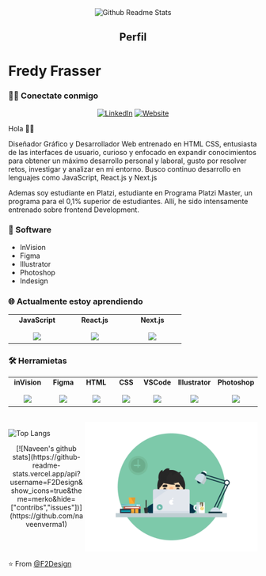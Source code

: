 <p align="center">
 <img width="100px" src="http://f2design.com.co/f2design.png" align="center" alt="Github Readme Stats"/>
 <h2 align="center">Perfil</h2>
</p>

# Fredy Frasser

<h3> 🤝🏻 Conectate conmigo </h3>

<p align="center">
<a href="https://www.linkedin.com/in/fredyfrasser/" target="_blank"><img alt="LinkedIn" src="https://img.shields.io/badge/LinkedIn-@F2Design-blue?style=flat&logo=linkedin" target="_blank"></a>
<a href="http://f2design.com.co/" target="_blank"><img alt="Website" src="https://img.shields.io/badge/Website-www.f2design.com.co-blue?style=flat&logo=google-chrome" target="_blank"></a>
</p>


Hola 👋🏼

Diseñador Gráfico y Desarrollador Web entrenado en HTML CSS, entusiasta de las interfaces de usuario, curioso y enfocado en expandir conocimientos para obtener un máximo desarrollo personal y laboral, gusto por resolver retos, investigar y analizar en mi entorno. 
Busco continuo desarrollo en lenguajes como JavaScript, React.js y Next.js

Ademas soy estudiante en Platzi, estudiante en Programa Platzi Master, un programa para el 0,1% superior de estudiantes. Allí, he sido intensamente entrenado sobre frontend Development.

### 🚀 Software
- InVision
- Figma
- Illustrator
- Photoshop
- Indesign

### 🌐 Actualmente estoy aprendiendo 

<table>
  <tbody>
    <tr valign="top">
      <td width="25%" align="center">
        <span><strong>JavaScript</strong></span><br><br>
        <img height="50px" src="http://f2design.com.co/javascript.svg">
      </td>
      <td width="25%" align="center">
        <span><strong>React.js</strong></span><br><br>
        <img height="50px" src="http://f2design.com.co/react.svg">
      </td>
      <td width="25%" align="center">
        <span><strong>Next.js</strong></span><br><br>
        <img height="64px" src="http://f2design.com.co/nextjs.svg">
      </td>
    </tr>
  </tbody>
</table>

### 🛠️ Herramietas 

<table>
  <tbody>
    <tr valign="top">
      <td width="25%" align="center">
        <span><strong>inVision</strong></span><br><br>
        <img height="50px" src="http://f2design.com.co/invision.svg">
      </td>
      <td width="25%" align="center">
        <span><strong>Figma</strong></span><br><br>
        <img height="50px" src="http://f2design.com.co/figma-1.svg">
      </td>
      <td width="25%" align="center">
        <span><strong>HTML</strong></span><br><br>
        <img height="50px" src="http://f2design.com.co/html5.svg">
      </td>
      <td width="25%" align="center">
        <span><strong>CSS</strong></span><br><br>
        <img height="60px" src="http://f2design.com.co/css3.svg">
      </td>
      <td width="25%" align="center">
        <span><strong>VSCode</strong></span><br><br>
        <img height="50px" src="http://f2design.com.co/visual-studio-code.svg">
      </td>
      <td width="25%" align="center">
        <span><strong>Illustrator</strong></span><br><br>
        <img height="50px" src="http://f2design.com.co/illustrator.svg">
      </td>
      <td width="25%" align="center">
        <span><strong>Photoshop</strong></span><br><br>
        <img height="50px" src="http://f2design.com.co/photoshop.svg">
      </td>
    </tr>
  </tbody>
</table>

<br/>

<img src="https://github.com/nirala69/nirala69/blob/master/70804f7e25b11f29db904f2fa7b4cd9d.gif" width="350" align='right'>

![Top Langs](https://github-readme-stats.vercel.app/api/top-langs/?username=shivam0110&show_icons=true)

<p align="center">
[![Naveen's github stats](https://github-readme-stats.vercel.app/api?username=F2Design&show_icons=true&theme=merko&hide=["contribs","issues"])](https://github.com/naveenverma1)
</p>

<br><br>

⭐️ From [@F2Design](https://github.com/F2Design)
